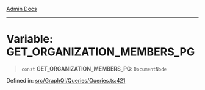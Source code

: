 [Admin Docs](/)

***

# Variable: GET\_ORGANIZATION\_MEMBERS\_PG

> `const` **GET\_ORGANIZATION\_MEMBERS\_PG**: `DocumentNode`

Defined in: [src/GraphQl/Queries/Queries.ts:421](https://github.com/PalisadoesFoundation/talawa-admin/blob/main/src/GraphQl/Queries/Queries.ts#L421)
